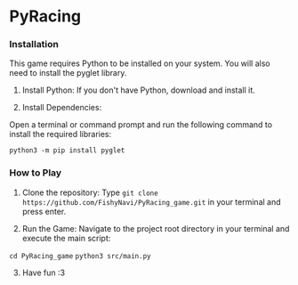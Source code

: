 # PyRacing
### Installation

This game requires Python to be installed on your system. You will also need to install the pyglet library.

1. Install Python: If you don't have Python, download and install it.

2. Install Dependencies: 
    
Open a terminal or command prompt and run the following command to install the required libraries:

```python3 -m pip install pyglet```

### How to Play
1. Clone the repository:
Type ```git clone https://github.com/FishyNavi/PyRacing_game.git``` in your terminal and press enter.

2. Run the Game: 
Navigate to the project root directory in your terminal and execute the main script:

```cd PyRacing_game```
```python3 src/main.py```

3. Have fun :3

